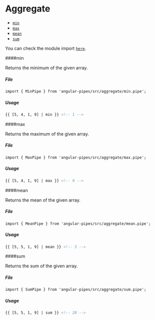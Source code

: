 # Aggregate

* [`min`](#min)
* [`max`](#max)
* [`mean`](#mean)
* [`sum`](#sum)

You can check the module import [`here`](./modules.md).

####min

Returns the minimum of the given array.

##### File

```
import { MinPipe } from 'angular-pipes/src/aggregate/min.pipe';
```

##### Usage

```html
{{ [5, 4, 1, 9] | min }} <!-- 1 -->
```


####max

Returns the maximum of the given array.

##### File

```
import { MaxPipe } from 'angular-pipes/src/aggregate/max.pipe';
```

##### Usage

```html
{{ [5, 4, 1, 9] | max }} <!-- 9 -->
```


####mean

Returns the mean of the given array.

##### File

```
import { MeanPipe } from 'angular-pipes/src/aggregate/mean.pipe';
```

##### Usage

```html
{{ [5, 5, 1, 9] | mean }} <!-- 5 -->
```

####sum

Returns the sum of the given array.

##### File

```
import { SumPipe } from 'angular-pipes/src/aggregate/sum.pipe';
```

##### Usage

```html
{{ [5, 5, 1, 9] | sum }} <!-- 20 -->
```